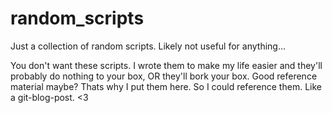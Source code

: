 # random_scripts
Just a collection of random scripts. Likely not useful for anything... 

You don't want these scripts. I wrote them to make my life easier and they'll probably do nothing to your box, OR
they'll bork your box. Good reference material maybe? Thats why I put them here. So I could reference them. Like a git-blog-post. <3
